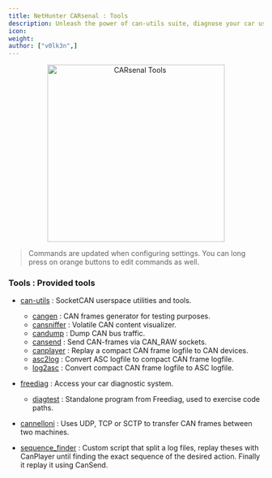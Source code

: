 ```yaml
---
title: NetHunter CARsenal : Tools
description: Unleash the power of can-utils suite, diagnose your car using Freediag and transfer CAN frames between two machines using Cannelloni.
icon:
weight:
author: ["v0lk3n",]
---
```


<p style="text-align: center"><img src="../assets/tools.gif" width="350" alt="CARsenal Tools"></p>

> Commands are updated when configuring settings. You can long press on orange buttons to edit commands as well.

### Tools : Provided tools

- <a href="https://github.com/linux-can/can-utils" target="_blank">can-utils</a> : SocketCAN userspace utilities and tools.
    - <a href="https://manpages.debian.org/trixie/can-utils/cangen.1.en.html" target="_blank">cangen</a> : CAN frames generator for testing purposes.
    - <a href="https://manpages.debian.org/trixie/can-utils/cansniffer.1.en.html" target="_blank">cansniffer</a> : Volatile CAN content visualizer.
    - <a href="https://manpages.debian.org/trixie/can-utils/candump.1.en.html" target="_blank">candump</a> : Dump CAN bus traffic.
    - <a href="https://manpages.debian.org/trixie/can-utils/cansend.1.en.html" target="_blank">cansend</a> : Send CAN-frames via CAN_RAW sockets.
    - <a href="https://manpages.debian.org/trixie/can-utils/canplayer.1.en.html" target="_blank">canplayer</a> : Replay a compact CAN frame logfile to CAN devices.
    - <a href="https://manpages.debian.org/trixie/can-utils/asc2log.1.en.html" target="_blank">asc2log</a> : Convert ASC logfile to compact CAN frame logfile.
    - <a href="https://manpages.debian.org/trixie/can-utils/log2asc.1.en.html" target="_blank">log2asc</a> : Convert compact CAN frame logfile to ASC logfile.

- <a href="https://github.com/fenugrec/freediag" target="_blank">freediag</a> : Access your car diagnostic system.
    - <a href="https://github.com/fenugrec/freediag" target="_blank">diagtest</a> : Standalone program from Freediag, used to exercise code paths.

- <a href="https://github.com/mguentner/cannelloni" target="_blank">cannelloni</a> : Uses UDP, TCP or SCTP to transfer CAN frames between two machines.

- <a href="https://raw.githubusercontent.com/V0lk3n/NetHunter-CarArsenal/refs/heads/main/sequence_finder.sh">sequence_finder</a> : Custom script that split a log files, replay theses with CanPlayer until finding the exact sequence of the desired action. Finally it replay it using CanSend.

